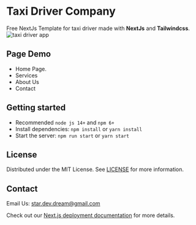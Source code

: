 
# Taxi Driver Company 

Free NextJs Template for taxi driver made with **NextJs**   and **Tailwindcss**.
![taxi driver app](https://github.com/waelhassine/DriverUP-Company/blob/main/public/image-taxi-app.png)



## Page Demo
- Home Page.
- Services
- About Us
- Contact

##  Getting started

-   Recommended  `node js 14+`  and  `npm 6+`
-   Install dependencies:  `npm install`  or  `yarn install`
-   Start the server:  `npm run start`  or  `yarn start`


## License

Distributed under the MIT License. See  [LICENSE](https:google.com)  for more information.

## Contact
Email Us: [star.dev.dream@gmail.com](mailto:star.dev.dream@gmail.com)



Check out our [Next.js deployment documentation](https://nextjs.org/docs/deployment) for more details.
